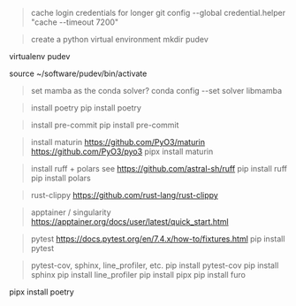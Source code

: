 > cache login credentials for longer
git config --global credential.helper "cache --timeout 7200"

> create a python virtual environment
mkdir pudev

virtualenv pudev

source ~/software/pudev/bin/activate

> set mamba as the conda solver?
conda config --set solver libmamba

> install poetry
pip install poetry

> install pre-commit
pip install pre-commit

> install maturin
> https://github.com/PyO3/maturin
> https://github.com/PyO3/pyo3
pipx install maturin

> install ruff + polars
> see https://github.com/astral-sh/ruff
pip install ruff
pip install polars

> rust-clippy
> https://github.com/rust-lang/rust-clippy

> apptainer / singularity
https://apptainer.org/docs/user/latest/quick_start.html

> pytest
> https://docs.pytest.org/en/7.4.x/how-to/fixtures.html
pip install pytest

> pytest-cov, sphinx, line_profiler, etc.
pip install pytest-cov
pip install sphinx
pip install line_profiler
pip install pipx
pip install furo

>
pipx install poetry
